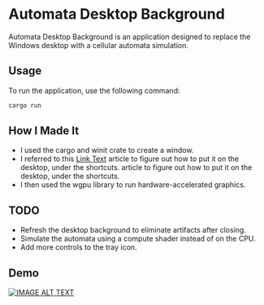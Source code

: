 # Automata Desktop Background

Automata Desktop Background is an application designed to replace the Windows desktop with a cellular automata simulation.

## Usage

To run the application, use the following command:

```bash
cargo run
```

## How I Made It
- I used the cargo and winit crate to create a window.
- I referred to this [Link Text]([URL](https://www.codeproject.com/Articles/856020/Draw-Behind-Desktop-Icons-in-Windows-plus)) article to figure out how to put it on the desktop, under the shortcuts. article to figure out how to put it on the desktop, under the shortcuts.
- I then used the wgpu library to run hardware-accelerated graphics.

## TODO
- Refresh the desktop background to eliminate artifacts after closing.
- Simulate the automata using a compute shader instead of on the CPU.
- Add more controls to the tray icon.

## Demo
[![IMAGE ALT TEXT](http://img.youtube.com/vi/guEKLNM5alU/0.jpg)](http://www.youtube.com/watch?v=guEKLNM5alU "Automata Desktop Background")
